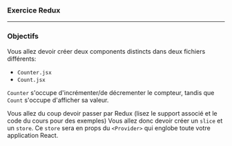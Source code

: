 ### **Exercice Redux**

---

### Objectifs

Vous allez devoir créer deux components distincts dans deux fichiers différents:
- `Counter.jsx`
- `Count.jsx`

`Counter` s'occupe d'incrémenter/de décrementer le compteur, tandis que `Count` s'occupe d'afficher sa valeur.

Vous allez du coup devoir passer par Redux (lisez le support associé et le code du cours pour des exemples)
Vous allez donc devoir créer un `slice` et un `store`. Ce `store` sera en props du `<Provider>` qui englobe toute votre application React.